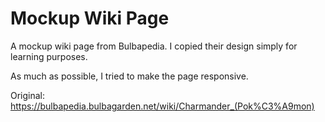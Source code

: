 # Mockup Wiki Page

A mockup wiki page from Bulbapedia. I copied their design simply for learning purposes.

As much as possible, I tried to make the page responsive.

Original: https://bulbapedia.bulbagarden.net/wiki/Charmander_(Pok%C3%A9mon)
